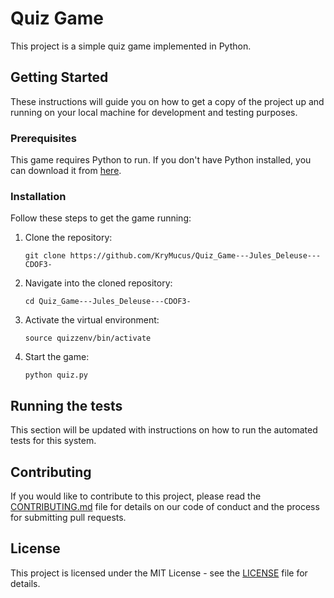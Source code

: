 # Quiz Game

This project is a simple quiz game implemented in Python.

## Getting Started

These instructions will guide you on how to get a copy of the project up and running on your local machine for development and testing purposes.

### Prerequisites

This game requires Python to run. If you don't have Python installed, you can download it from [here](https://www.python.org/downloads/).

### Installation

Follow these steps to get the game running:

1. Clone the repository:
   ```
   git clone https://github.com/KryMucus/Quiz_Game---Jules_Deleuse---CDOF3-
   ```

2. Navigate into the cloned repository:
   ```
   cd Quiz_Game---Jules_Deleuse---CDOF3-
   ```

3. Activate the virtual environment:
   ```
   source quizzenv/bin/activate
   ```

4. Start the game:
   ```
   python quiz.py
   ```

## Running the tests

This section will be updated with instructions on how to run the automated tests for this system.

## Contributing

If you would like to contribute to this project, please read the [CONTRIBUTING.md](CONTRIBUTING.md) file for details on our code of conduct and the process for submitting pull requests.

## License

This project is licensed under the MIT License - see the [LICENSE](LICENSE) file for details.
